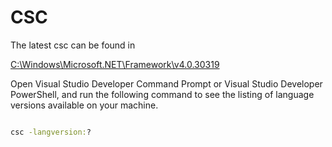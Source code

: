 # CSC

The latest csc can be found in 

[C:\Windows\Microsoft.NET\Framework\v4.0.30319](file:///C:/Windows/Microsoft.NET/Framework/v4.0.30319)

Open Visual Studio Developer Command Prompt or Visual Studio Developer PowerShell, and run the following command to see the listing of language versions available on your machine.

```cmd

csc -langversion:?

```

